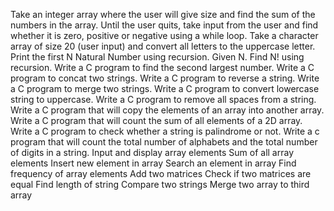 Take an integer array where the user will give size and find the sum of the numbers in the array.
Until the user quits, take input from the user and find whether it is zero, positive or negative using a while loop.
Take a character array of size 20 (user input) and convert all letters to the uppercase letter.
Print the first N Natural Number using recursion.
Given N. Find N! using recursion.
Write a C program to find the second largest number.
Write a C program to concat two strings.
Write a C program to reverse a string.
Write a C program to merge two strings.
Write a C program to convert lowercase string to uppercase.
Write a C program to remove all spaces from a string.
Write a C program that will copy the elements of an array into another array.
Write a C program that will count the sum of all elements of a 2D array.
Write a C program to check whether a string is palindrome or not.
Write a c program that will count the total number of alphabets and the total
number of digits in a string.
Input and display array elements
Sum of all array elements
Insert new element in array
Search an element in array
Find frequency of array elements
Add two matrices
Check if two matrices are equal
Find length of string
Compare two strings
Merge two array to third array
